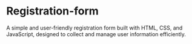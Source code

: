 # Registration-form
A simple and user-friendly registration form built with HTML, CSS, and JavaScript, designed to collect and manage user information efficiently.
